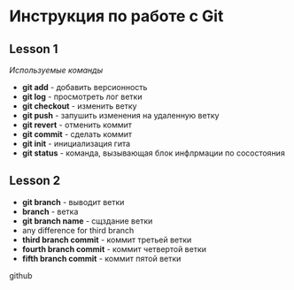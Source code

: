 # **Инструкция по работе с Git**
## Lesson 1
*Используемые команды*
- **git add** - добавить версионность
- **git log** - просмотреть лог ветки
- **git checkout** - изменить ветку
- **git push** - запушить изменения на удаленную ветку
- **git revert** - отменить коммит
- **git commit** - сделать коммит
- **git init** - инициализация гита
- **git status** - команда, вызывающая блок инфлрмации по сосостояния

## Lesson 2

- **git branch** - выводит ветки
- **branch** - ветка
- **git branch name** - сщздание ветки
- any difference for third branch
- **third branch commit** - коммит третьей ветки
- **fourth branch commit** - коммит четвертой ветки
- **fifth branch commit** - коммит пятой ветки

github
